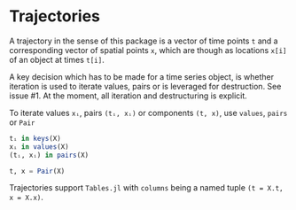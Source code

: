 # Trajectories

A trajectory in the sense of this package is a vector of time points `t` and a corresponding
vector of spatial points `x`, which are though as locations `x[i]` of an object at times
`t[i]`.

A key decision which has to be made for a time series object,
is whether iteration is used to iterate values, pairs or is leveraged for destruction. See issue #1. At the moment, 
all iteration and destructuring is explicit.


To iterate values `xᵢ`, pairs `(tᵢ, xᵢ)` or components `(t, x)`, use `values`, `pairs` or `Pair`
```julia
tᵢ in keys(X)
xᵢ in values(X)
(tᵢ, xᵢ) in pairs(X)

t, x = Pair(X)
```

Trajectories support `Tables.jl` with `columns` being a named tuple `(t = X.t, x = X.x)`.
